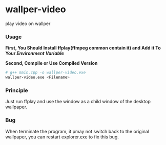 # wallper-video
 play video on wallper

### Usage

**First, You Should Install ffplay(ffmpeg common contain it) and Add it To Your *Environment Variable***

**Second, Compile or Use Compiled Version**

```sh
# g++ main.cpp -o wallper-video.exe
wallper-video.exe <Filename>
```

### Principle
Just run ffplay and use the window as a child window of the desktop wallpaper.

### Bug
When terminate the program, it pmay not switch back to the original wallpaper, you can restart explorer.exe to fix this bug.